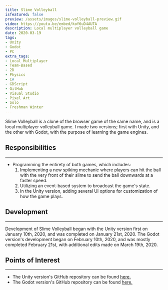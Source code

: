 ```yaml
---
title: Slime Volleyball
isfeatured: false
preview: /assets/images/slime-volleyball-preview.gif
video: https://youtu.be/embed/koY6uD4AUTA
description: Local multiplayer volleyball game
date: 2020-03-19
tags:
- Unity
- Godot
- PC
extra_tags:
- Local Multiplayer
- Team-Based
- 2D
- Physics
- C#
- GDScript
- GitHub
- Visual Studio
- Pixel Art
- Solo
- Freshman Winter
---
```


Slime Volleyball is a clone of the browser game of the same name, and is a local multiplayer volleyball game. I made two versions; first with Unity, and the other with Godot, with the purpose of learning the game engines.

## Responsibilities
***

* Programming the entirety of both games, which includes:
	1. Implementing a new spiking mechanic where players can hit the ball with the very front of their slime to send the ball downwards at a faster speed.
	2. Utilizing an event-based system to broadcast the game's state.
	3. In the Unity version, adding several UI options for customization of how the game plays.

## Development
***

Development of Slime Volleyball began with the Unity version first on January 10th, 2020, and was completed on January 21st, 2020. The Godot version's development began on February 10th, 2020, and was mostly completed February 21st, with additional edits made on March 19th, 2020.

## Points of Interest
***

* The Unity version's GitHub repository can be found [here.](https://github.com/JJamesWWang/Slime-Volleyball-Unity)
* The Godot version's GitHub repository can be found [here.](https://github.com/JJamesWWang/Slime-Volleyball-Godot)